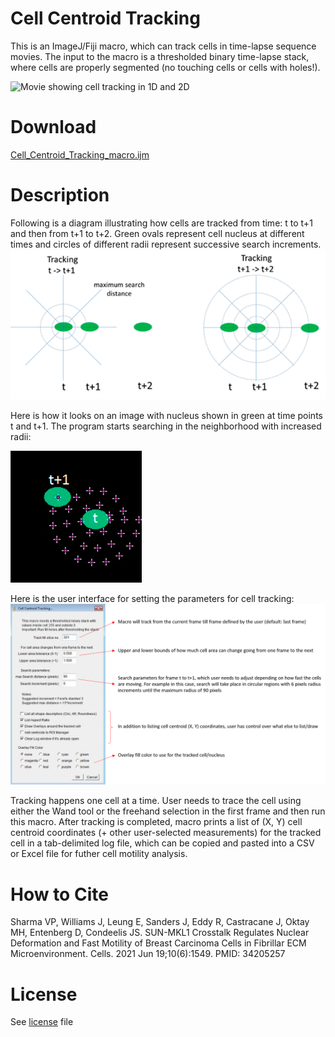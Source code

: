 # Cell Centroid Tracking
This is an ImageJ/Fiji macro, which can track cells in time-lapse sequence movies. The input to the macro is a thresholded binary time-lapse stack, where cells are properly segmented (no touching cells or cells with holes!).

<img src="Movie - Cell centroid tracking macro demo in 1D and 2D.gif" alt="Movie showing cell tracking in 1D and 2D">  

# Download
<a href="Cell_Centroid_Tracking_macro.ijm" download>Cell_Centroid_Tracking_macro.ijm<a/>
  
# Description
Following is a diagram illustrating how cells are tracked from time: t to t+1 and then from t+1 to t+2. Green ovals represent cell nucleus at different times and circles of different radii represent successive search increments.
![image1](Image1.png)

Here is how it looks on an image with nucleus shown in green at time points t and t+1. The program starts searching in the neighborhood with increased radii:

![image2](Image2.png)

Here is the user interface for setting the parameters for cell tracking:
![image5](Image5.png)

Tracking happens one cell at a time. User needs to trace the cell using either the Wand tool or the freehand selection in the first frame and then run this macro. After tracking is completed, macro prints a list of (X, Y) cell centroid coordinates (+ other user-selected measurements) for the tracked cell in a tab-delimited log file, which can be copied and pasted into a CSV or Excel file for futher cell motility analysis.
  
# How to Cite
Sharma VP, Williams J, Leung E, Sanders J, Eddy R, Castracane J, Oktay MH, Entenberg D, Condeelis JS. SUN-MKL1 Crosstalk Regulates Nuclear Deformation and Fast Motility of Breast Carcinoma Cells in Fibrillar ECM Microenvironment. Cells. 2021 Jun 19;10(6):1549. PMID: 34205257

# License
See [license](https://github.com/ved-sharma/HyperStackReg/blob/master/LICENSE) file
